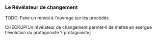 <!-- Page: Construction de l'évolution -->

### Le Révélateur de changement

<adminonly>
  TODO: Faire un renvoi à l'ouvrage sur les procédés.
</adminonly>

CHECKUP[Un révélateur de changement permet-il de mettre en exergue l'évolution du protagoniste ?|protagoniste] 
